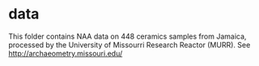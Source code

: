 # data
This folder contains NAA data on 448 ceramics samples from Jamaica, processed by the University of Missourri Research Reactor (MURR). 
See http://archaeometry.missouri.edu/  
